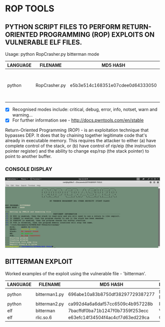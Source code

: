 # ROP TOOLS
## PYTHON SCRIPT FILES TO PERFORM RETURN-ORIENTED PROGRAMMING (ROP) EXPLOITS ON VULNERABLE ELF FILES.

Usage: python RopCrasher.py bitterman mode

| LANGUAGE | FILENAME      | MD5 HASH                         | DESCRIPTION                                                    |
|--------  |---------      |---------                         | -----                                                          |
| python   | RopCrasher.py | e5b3e514c168351e07cdee0d64333050 | Crash's running ELF program to produce initial segfault offset |

- [x] Recognised modes include: critical, debug, error, info, notset, warn and warning...
- [x] For further information see - http://docs.pwntools.com/en/stable

Return-Oriented Programming (ROP) - is an exploitation technique that bypasses DEP. It does that by chaining together legitimate code that's already in executable memory. This requires the attacker to either (a) have complete control of the stack, or (b) have control of rip/eip (the instruction pointer register) and the ability to change esp/rsp (the stack pointer) to point to another buffer.

### CONSOLE DISPLAY
![Screenshot](picture1.png)

## BITTERMAN EXPLOIT
Worked examples of the exploit using the vulnerable file - 'bitterman'.

| LANGUAGE | FILENAME      | MD5 HASH                         | DESCRIPTION     |
|--------  |---------      |---------                         | -----           |
| python   | bitterman1.py | 696abe10a83b8750df38297729387277 | Manual Exploit  |
| python   | bitterman2.py | ca992d4a6a6daf57cc6509c4b957228b | PWN Exploit     |
| elf      | bitterman     | 7bacffdf0ba71b1247f0b7359f253ecc | Vulnerable file |
| elf      | rlic.so.6     | e63efc14f34504f4ac4cf7d63ed229ca | Called Library  |





